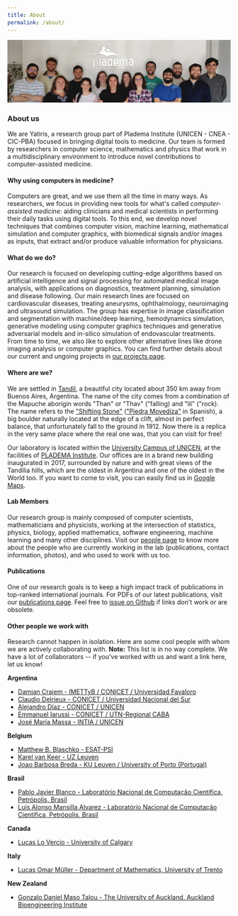 ```yaml
---
title: About
permalink: /about/
---
```


![The team](/images/people/staff.png)

### About us

We are Yatiris, a research group part of Pladema Institute (UNICEN - CNEA - CIC-PBA) focused in bringing digital tools to medicine. Our team is formed by researchers in computer science, mathematics and physics that work in a multidisciplinary environment to introduce novel contributions to computer-assisted medicine.


#### Why using computers in medicine?

Computers are great, and we use them all the time in many ways. As researchers, we focus in providing new tools for what's called *computer-assisted medicine*: aiding clinicians and medical scientists in performing their daily tasks using digital tools. To this end, we develop novel techniques that combines computer vision, machine learning, mathematical simulation and computer graphics, with biomedical signals and/or images as inputs, that extract and/or produce valuable information for physicians. 


#### What do we do?

Our research is focused on developing cutting-edge algorithms based on artificial intelligence and signal processing for automated medical image analysis, with applications on diagnostics, treatment planning, simulation and disease following. Our main research lines are focused on cardiovascular diseases, treating aneurysms, ophthalmology, neuroimaging and ultrasound simulation. The group has expertise in image classification and segmentation with machine/deep learning, hemodynamics simulation, generative modeling using computer graphics techniques and generative adversarial models and in-silico simulation of endovascular treatments. From time to time, we also like to explore other alternative lines like drone imaging analysis or computer graphics. You can find further details about our current and ungoing projects in [our projects page](http://yatiris.github.io/our-projects/).


#### Where are we?

We are settled in [Tandil](https://www.google.com/search?q=tandil+paisajes&safe=off&rlz=1C5CHFA_enAR697AR697&sxsrf=ALeKk0314AtWj0vRTvGWf947Ueu2WznJFA:1625328047976&source=lnms&tbm=isch&sa=X&ved=2ahUKEwiz9cTnosfxAhWYLLkGHc7GBw8Q_AUoAXoECAEQAw&biw=2048&bih=1112), a beautiful city located about 350 km away from Buenos Aires, Argentina. The name of the city comes from a combination of the Mapuche aborigin words "Than" or "Thav" ("falling) and "lil" ("rock). The name refers to the ["Shifting Stone"](https://www.atlasobscura.com/places/la-piedra-movediza) (["Piedra Movediza"](https://es.wikipedia.org/wiki/Piedra_movediza_de_Tandil) in Spanish), a big boulder naturally located at the edge of a clift, almost in perfect balance, that unfortunately fall to the ground in 1912. Now there is a replica in the very same place where the real one was, that you can visit for free!

Our laboratory is located within the [University Campus of UNICEN](https://www.youtube.com/watch?v=miTddkRzVN0), at the facilities of [PLADEMA Institute](http://www.pladema.net). Our offices are in a brand new building inaugurated in 2017, surrounded by nature and with great views of the Tandilia hills, which are the oldest in Argentina and one of the oldest in the World too. If you want to come to visit, you can easily find us in [Google Maps](https://goo.gl/maps/4uDyPWATFNGYrEMSA).


#### Lab Members

Our research group is mainly composed of computer scientists, mathematicians and physicists, working at the intersection of statistics, physics, biology, applied mathematics, software engineering, machine learning and many other disciplines. Visit our [people page](http://yatiris.github.io/people/) to know more about the people who are currently working in the lab (publications, contact information, photos), and who used to work with us too.


#### Publications

One of our research goals is to keep a high impact track of publications in top-ranked international journals. For PDFs of our latest publications, visit our [publications page](http://yatiris.github.io/publication/). Feel free to [issue on Github](https://github.com/yatiris/yatiris.github.io/issues) if links don't work or are obsolete.


#### Other people we work with

Research cannot happen in isolation. Here are some cool people with whom we are actively collaborating with. **Note:** This list is in no way complete. We have a lot of collaborators -- if you've worked with us and want a link here, let us know!

**Argentina**
- [Damian Craiem - IMETTyB / CONICET / Universidad Favaloro ](https://imettyb.conicet.gov.ar/investigadores/craiem-damian/)
- [Claudio Delrieux - CONICET / Universidad Nacional del Sur](https://www.conicet.gov.ar/new_scp/detalle.php?id=48068&datos_academicos=yes&keywords=)
- [Alejandro Díaz - CONICET / UNICEN](https://scholar.google.com/citations?user=fquPJ3oAAAAJ)
- [Emmanuel Iarussi - CONICET / UTN-Regional CABA](http:/emmanueliarussi.github.io/)
- [José María Massa - INTIA / UNICEN](https://www.researchgate.net/profile/Jose_Maria_Massa)

**Belgium**
- [Matthew B. Blaschko - ESAT-PSI](http://homes.esat.kuleuven.be/~mblaschk/)
- [Karel van Keer - UZ Leuven](https://scholar.google.ca/citations?user=BBafcqwAAAAJ&hl=en)
- [Joao Barbosa Breda - KU Leuven / University of Porto (Portugal)](https://scholar.google.ca/citations?user=XamVOEUAAAAJ&hl=en)

**Brasil**
- [Pablo Javier Blanco - Laboratório Nacional de Computação Científica, Petrópolis, Brasil](http://buscatextual.cnpq.br/buscatextual/visualizacv.do?id=K4137186H0)
- [Luis Alonso Mansilla Alvarez - Laboratório Nacional de Computação Científica, Petrópolis, Brasil](https://www.researchgate.net/profile/Alonso_Alvarez)

**Canada**
- [Lucas Lo Vercio - University of Calgary](http://www.pladema.net/llovercio/) 

**Italy**
- [Lucas Omar Müller - Department of Mathematics, University of Trento](www.muller.maths.unitn.it)

**New Zealand**
- [Gonzalo Daniel Maso Talou - The University of Auckland, Auckland Bioengineering Institute](https://unidirectory.auckland.ac.nz/profile/g-masotalou)


